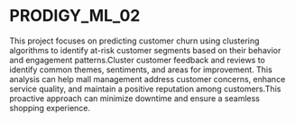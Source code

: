 # PRODIGY_ML_02
This project focuses on predicting customer churn using clustering algorithms to identify at-risk customer segments based on their behavior and engagement patterns.Cluster customer feedback and reviews to identify common themes, sentiments, and areas for improvement. This analysis can help mall management address customer concerns, enhance service quality, and maintain a positive reputation among customers.This proactive approach can minimize downtime and ensure a seamless shopping experience.
